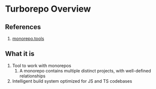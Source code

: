# Turborepo Overview

## References

1. [monorepo.tools](https://monorepo.tools/)

## What it is

1. Tool to work with monorepos
    1. A monorepo contains multiple distinct projects, with well-defined relationships
1. Intelligent build system optimized for JS and TS codebases
